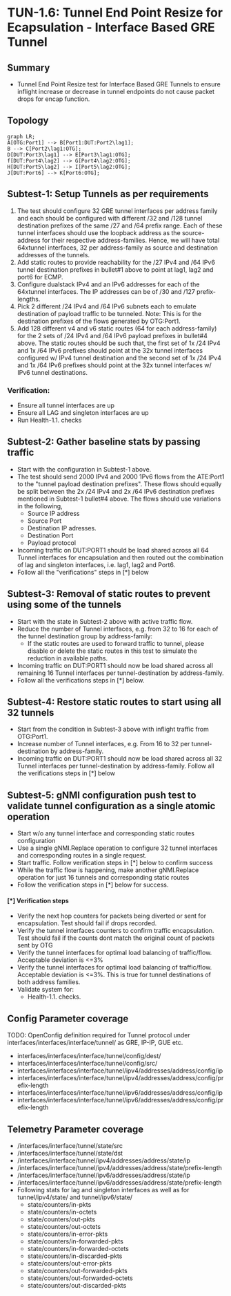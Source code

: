 # TUN-1.6: Tunnel End Point Resize for Ecapsulation - Interface Based GRE Tunnel

## Summary
* Tunnel End Point Resize test for Interface Based GRE Tunnels to ensure inflight increase or decrease in tunnel endpoints do not cause packet drops for encap function.

## Topology

```mermaid
graph LR; 
A[OTG:Port1] --> B[Port1:DUT:Port2\lag1];
B --> C[Port2\lag1:OTG];
D[DUT:Port3\lag1] --> E[Port3\lag1:OTG];
f[DUT:Port4\lag2] --> G[Port4\lag2:OTG];
H[DUT:Port5\lag2] --> I[Port5\lag2:OTG];
J[DUT:Port6] --> K[Port6:OTG];
```



## Subtest-1: Setup Tunnels as per requirements
1. The test should configure 32 GRE tunnel interfaces per address family and each should be configured with different /32 and /128 tunnel destination prefixes of the same /27 and /64 prefix range. Each of these tunnel interfaces should use the loopback address as the source-address for their respective address-families. Hence, we will have total 64xtunnel interfaces, 32 per address-family as source and destination addresses of the tunnels.
2. Add static routes to provide reachability for the /27 IPv4 and /64 IPv6 tunnel destination prefixes in bullet#1 above to point at lag1, lag2 and port6 for ECMP.
3. Configure dualstack IPv4 and an IPv6 addresses for each of the 64xtunnel interfaces. The IP addresses can be of /30 and /127 prefix-lengths.
4. Pick 2 different /24 IPv4 and /64 IPv6 subnets each to emulate destination of payload traffic to be tunneled. Note: This is for the destination prefixes of the flows generated by OTG:Port1.
5. Add 128 different v4 and v6 static routes (64 for each address-family) for the 2 sets of /24 IPv4 and /64 IPv6 payload prefixes in bullet#4 above. The static routes should be such that, the first set of 1x /24 IPv4 and 1x /64 IPv6 prefixes should point at the 32x tunnel interfaces configured w/ IPv4 tunnel destination and the second set of 1x /24 IPv4 and 1x /64 IPv6 prefixes should point at the 32x tunnel interfaces w/ IPv6 tunnel destinations.

### Verification:
 *   Ensure all tunnel interfaces are up
 *   Ensure all LAG and singleton interfaces are up
 *   Run Health-1.1. checks

## Subtest-2: Gather baseline stats by passing traffic
 *   Start with the configuration in Subtest-1 above.
 *   The test should send 2000 IPv4 and 2000 1Pv6 flows from the ATE:Port1 to the "tunnel payload destination prefixes". These flows should equally be split between the 2x /24 IPv4 and 2x /64 IPv6 destination prefixes mentioned in Subtest-1 bullet#4 above. The flows should use variations in the following,
        * Source IP address
        * Source Port
        * Destination IP adresses.
        * Destination Port
        * Payload protocol
 *   Incoming traffic on DUT:PORT1 should be load shared across all 64 Tunnel interfaces for encapsulation and then routed out the combination of lag and singleton interfaces, i.e. lag1, lag2 and Port6.
 *   Follow all the "verifications" steps in [*] below

## Subtest-3: Removal of static routes to prevent using some of the tunnels 
 *   Start with the state in Subtest-2 above with active traffic flow.
 *   Reduce the number of Tunnel interfaces, e.g. from 32 to 16 for each of the tunnel destination group by address-family:
        * If the static routes are used to forward traffic to tunnel, please disable or delete the static routes in this test to simulate the reduction in available paths.
 *   Incoming traffic on DUT:PORT1 should now be load shared across all remaining 16 Tunnel interfaces per tunnel-destination by address-family.
 *   Follow all the verifications steps in [*] below.

## Subtest-4: Restore static routes to start using all 32 tunnels 
 *   Start from the condition in Subtest-3 above with inflight traffic from OTG:Port1.
 *   Increase number of Tunnel interfaces, e.g. From 16 to 32 per tunnel-destination by address-family.
 *   Incoming traffic on DUT:PORT1 should now be load shared across all 32 Tunnel interfaces per tunnel-destination by address-family. Follow all the verifications steps in [*] below

## Subtest-5: gNMI configuration push test to validate tunnel configuration as a single atomic operation
 *   Start w/o any tunnel interface and corresponding static routes configuration 
 *   Use a single gNMI.Replace operation to configure 32 tunnel interfaces and corresponding routes in a single request.
 *   Start traffic. Follow verification steps in [*] below to confirm success
 *   While the traffic flow is happening, make another gNMI.Replace operation for just 16 tunnels and corresponding static routes
 *   Follow the verification steps in [*] below for success.
   

#### [*] Verification steps
 *   Verify the next hop counters for packets being diverted or sent for encapsulation. Test should fail if drops recorded.
 *   Verify the tunnel interfaces counters to confirm traffic encapsulation. Test should fail if the counts dont match the original count of packets sent by OTG
 *   Verify the tunnel interfaces for optimal load balancing of traffic/flow. Acceptable deviation is <=3%
 *   Verify the tunnel interfaces for optimal load balancing of traffic/flow. Acceptable deviation is <=3%. This is true for tunnel destinations of both address families.
 *   Validate system for:
        * Health-1.1. checks.
        

    
## Config Parameter coverage

TODO: OpenConfig definition required for Tunnel protocol under interfaces/interfaces/interface/tunnel/ as GRE, IP-IP, GUE etc. 
 *   interfaces/interfaces/interface/tunnel/config/dest/
 *   interfaces/interfaces/interface/tunnel/config/src/
 *   interfaces/interfaces/interface/tunnel/ipv4/addresses/address/config/ip
 *   interfaces/interfaces/interface/tunnel/ipv4/addresses/address/config/prefix-length
 *   interfaces/interfaces/interface/tunnel/ipv6/addresses/address/config/ip
 *   interfaces/interfaces/interface/tunnel/ipv6/addresses/address/config/prefix-length

## Telemetry Parameter coverage

 *   /interfaces/interface/tunnel/state/src
 *   /interfaces/interface/tunnel/state/dst
 *   /interfaces/interface/tunnel/ipv4/addresses/address/state/ip
 *   /interfaces/interface/tunnel/ipv4/addresses/address/state/prefix-length
 *   /interfaces/interface/tunnel/ipv6/addresses/address/state/ip
 *   /interfaces/interface/tunnel/ipv6/addresses/address/state/prefix-length
 *   Following stats for lag and singleton interfaces as well as for tunnel/ipv4/state/ and tunnel/ipv6/state/
        *   state/counters/in-pkts 
        *   state/counters/in-octets 
        *   state/counters/out-pkts 
        *   state/counters/out-octets 
        *   state/counters/in-error-pkts 
        *   state/counters/in-forwarded-pkts 
        *   state/counters/in-forwarded-octets 
        *   state/counters/in-discarded-pkts 
        *   state/counters/out-error-pkts 
        *   state/counters/out-forwarded-pkts 
        *   state/counters/out-forwarded-octets 
        *   state/counters/out-discarded-pkts
